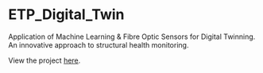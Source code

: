 # ETP_Digital_Twin
Application of Machine Learning &amp; Fibre Optic Sensors for Digital Twinning. An innovative approach to structural health monitoring. 

View the project [here](https://thie7042.github.io/Tommy_Portfolio/).
